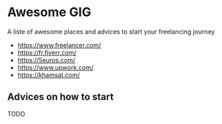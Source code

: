 # Awesome GIG

A liste of awesome places and advices to start your freelancing journey

- https://www.freelancer.com/
- https://fr.fiverr.com/
- https://5euros.com/
- https://www.upwork.com/
- https://khamsat.com/

## Advices on how to start

TODO
